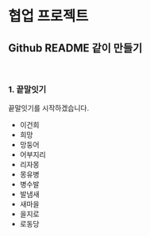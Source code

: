 # 협업 프로젝트

## Github README 같이 만들기

​	

### 1. 끝말잇기

끝말잇기를 시작하겠습니다.

- 이건희
- 희망
- 망둥어
- 어부지리
- 리자몽
- 몽유병
- 병수발
- 발냄새
- 새마을
- 을지로
- 로동당